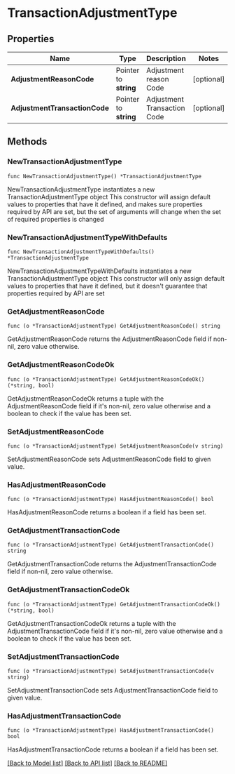# TransactionAdjustmentType

## Properties

Name | Type | Description | Notes
------------ | ------------- | ------------- | -------------
**AdjustmentReasonCode** | Pointer to **string** | Adjustment reason Code | [optional] 
**AdjustmentTransactionCode** | Pointer to **string** | Adjustment Transaction Code | [optional] 

## Methods

### NewTransactionAdjustmentType

`func NewTransactionAdjustmentType() *TransactionAdjustmentType`

NewTransactionAdjustmentType instantiates a new TransactionAdjustmentType object
This constructor will assign default values to properties that have it defined,
and makes sure properties required by API are set, but the set of arguments
will change when the set of required properties is changed

### NewTransactionAdjustmentTypeWithDefaults

`func NewTransactionAdjustmentTypeWithDefaults() *TransactionAdjustmentType`

NewTransactionAdjustmentTypeWithDefaults instantiates a new TransactionAdjustmentType object
This constructor will only assign default values to properties that have it defined,
but it doesn't guarantee that properties required by API are set

### GetAdjustmentReasonCode

`func (o *TransactionAdjustmentType) GetAdjustmentReasonCode() string`

GetAdjustmentReasonCode returns the AdjustmentReasonCode field if non-nil, zero value otherwise.

### GetAdjustmentReasonCodeOk

`func (o *TransactionAdjustmentType) GetAdjustmentReasonCodeOk() (*string, bool)`

GetAdjustmentReasonCodeOk returns a tuple with the AdjustmentReasonCode field if it's non-nil, zero value otherwise
and a boolean to check if the value has been set.

### SetAdjustmentReasonCode

`func (o *TransactionAdjustmentType) SetAdjustmentReasonCode(v string)`

SetAdjustmentReasonCode sets AdjustmentReasonCode field to given value.

### HasAdjustmentReasonCode

`func (o *TransactionAdjustmentType) HasAdjustmentReasonCode() bool`

HasAdjustmentReasonCode returns a boolean if a field has been set.

### GetAdjustmentTransactionCode

`func (o *TransactionAdjustmentType) GetAdjustmentTransactionCode() string`

GetAdjustmentTransactionCode returns the AdjustmentTransactionCode field if non-nil, zero value otherwise.

### GetAdjustmentTransactionCodeOk

`func (o *TransactionAdjustmentType) GetAdjustmentTransactionCodeOk() (*string, bool)`

GetAdjustmentTransactionCodeOk returns a tuple with the AdjustmentTransactionCode field if it's non-nil, zero value otherwise
and a boolean to check if the value has been set.

### SetAdjustmentTransactionCode

`func (o *TransactionAdjustmentType) SetAdjustmentTransactionCode(v string)`

SetAdjustmentTransactionCode sets AdjustmentTransactionCode field to given value.

### HasAdjustmentTransactionCode

`func (o *TransactionAdjustmentType) HasAdjustmentTransactionCode() bool`

HasAdjustmentTransactionCode returns a boolean if a field has been set.


[[Back to Model list]](../README.md#documentation-for-models) [[Back to API list]](../README.md#documentation-for-api-endpoints) [[Back to README]](../README.md)



